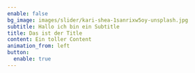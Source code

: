 ```yaml
---
enable: false
bg_image: images/slider/kari-shea-1sanrixw5oy-unsplash.jpg
subtitle: Hallo ich bin ein Subtitle
title: Das ist der Title
content: Ein toller Content
animation_from: left
button:
  enable: true
---
```

